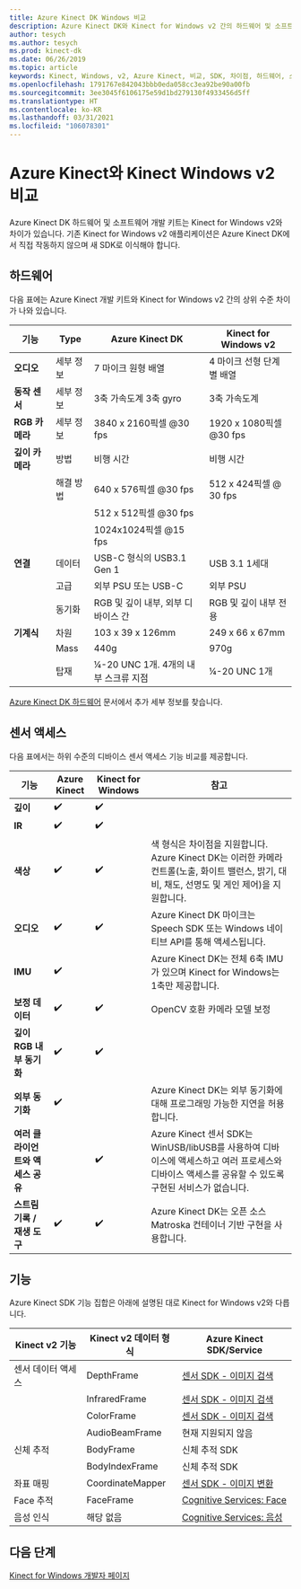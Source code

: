 ```yaml
---
title: Azure Kinect DK Windows 비교
description: Azure Kinect DK와 Kinect for Windows v2 간의 하드웨어 및 소프트웨어 차이점
author: tesych
ms.author: tesych
ms.prod: kinect-dk
ms.date: 06/26/2019
ms.topic: article
keywords: Kinect, Windows, v2, Azure Kinect, 비교, SDK, 차이점, 하드웨어, 소프트웨어
ms.openlocfilehash: 1791767e842043bbb0eda058cc3ea92be90a00fb
ms.sourcegitcommit: 3ee3045f6106175e59d1bd279130f4933456d5ff
ms.translationtype: HT
ms.contentlocale: ko-KR
ms.lasthandoff: 03/31/2021
ms.locfileid: "106078301"
---
```

# <a name="azure-kinect-and-kinect-windows-v2-comparison"></a>Azure Kinect와 Kinect Windows v2 비교

Azure Kinect DK 하드웨어 및 소프트웨어 개발 키트는 Kinect for Windows v2와 차이가 있습니다. 기존 Kinect for Windows v2 애플리케이션은 Azure Kinect DK에서 직접 작동하지 않으며 새 SDK로 이식해야 합니다.  

## <a name="hardware"></a>하드웨어

다음 표에는 Azure Kinect 개발 키트와 Kinect for Windows v2 간의 상위 수준 차이가 나와 있습니다.

| 기능 | Type | Azure Kinect DK | Kinect for Windows v2 |
| ------- | ---- | --------------- | --------------------- |
| **오디오** | 세부 정보  | 7 마이크 원형 배열 | 4 마이크 선형 단계별 배열 |
| **동작 센서** | 세부 정보 | 3축 가속도계 3축 gyro | 3축 가속도계 |
| **RGB 카메라**    | 세부 정보 | 3840 x 2160픽셀 @30 fps | 1920 x 1080픽셀 @30 fps |
| **깊이 카메라**  | 방법   | 비행 시간 | 비행 시간 |
|                   | 해결 방법 | 640 x 576픽셀 @30 fps | 512 x 424픽셀 @ 30 fps |
|                   |            | 512 x 512픽셀 @30 fps |                       |
|                   |            | 1024x1024픽셀 @15 fps |                       |
| **연결** | 데이터 | USB-C 형식의 USB3.1 Gen 1  | USB 3.1 1세대|
|  | 고급 | 외부 PSU 또는 USB-C | 외부 PSU |
|  | 동기화 | RGB 및 깊이 내부, 외부 디바이스 간| RGB 및 깊이 내부 전용 |
| **기계식** | 차원 | 103 x 39 x 126mm | 249 x 66 x 67mm |
|  | Mass | 440g | 970g |
| | 탑재 | ¼-20 UNC 1개. 4개의 내부 스크류 지점 | ¼-20 UNC 1개 |

[Azure Kinect DK 하드웨어](hardware-specification.md) 문서에서 추가 세부 정보를 찾습니다.

## <a name="sensor-access"></a>센서 액세스

다음 표에서는 하위 수준의 디바이스 센서 액세스 기능 비교를 제공합니다.

| **기능**| **Azure Kinect** | **Kinect for Windows** | **참고** |
|---------|---------|------------|---------|
| **깊이** | ✔️ | ✔️ |    | 
| **IR** | ✔️ | ✔️ |  |
| **색상** | ✔️ | ✔️ | 색 형식은 차이점을 지원합니다. Azure Kinect DK는 이러한 카메라 컨트롤(노출, 화이트 밸런스, 밝기, 대비, 채도, 선명도 및 게인 제어)을 지원합니다. |
| **오디오** | ✔️ | ✔️ | Azure Kinect DK 마이크는 Speech SDK 또는 Windows 네이티브 API를 통해 액세스됩니다. |
| **IMU** | ✔️ |  | Azure Kinect DK는 전체 6축 IMU가 있으며 Kinect for Windows는 1축만 제공합니다. |
| **보정 데이터** | ✔️ | ✔️ | OpenCV 호환 카메라 모델 보정 |
| **깊이 RGB 내부 동기화** | ✔️ | ✔️ |  |
| **외부 동기화**| ✔️|  | Azure Kinect DK는 외부 동기화에 대해 프로그래밍 가능한 지연을 허용합니다. |
| **여러 클라이언트와 액세스 공유** | | ✔️ | Azure Kinect 센서 SDK는 WinUSB/libUSB를 사용하여 디바이스에 액세스하고 여러 프로세스와 디바이스 액세스를 공유할 수 있도록 구현된 서비스가 없습니다. |
| **스트림 기록 / 재생 도구** | ✔️ | ✔️ | Azure Kinect DK는 오픈 소스 Matroska 컨테이너 기반 구현을 사용합니다. |

## <a name="features"></a>기능

Azure Kinect SDK 기능 집합은 아래에 설명된 대로 Kinect for Windows v2와 다릅니다.

| **Kinect v2 기능** | **Kinect v2 데이터 형식** | **Azure Kinect SDK/Service** |
|--------|--------|------|
| 센서 데이터 액세스 |DepthFrame| [센서 SDK - 이미지 검색](retrieve-images.md) 
| |InfraredFrame | [센서 SDK - 이미지 검색](retrieve-images.md) 
| | ColorFrame | [센서 SDK - 이미지 검색](retrieve-images.md) | 
| | AudioBeamFrame |현재 지원되지 않음 
| 신체 추적 | BodyFrame | 신체 추적 SDK |
| | BodyIndexFrame | 신체 추적 SDK  |
| 좌표 매핑|CoordinateMapper| [센서 SDK - 이미지 변환](use-image-transformation.md) |
|Face 추적 | FaceFrame | [Cognitive Services: Face](https://azure.microsoft.com/services/cognitive-services/face/)       |
|    음성 인식    |    해당 없음                      |    [Cognitive Services: 음성](https://azure.microsoft.com/services/cognitive-services/directory/speech/)     |

## <a name="next-steps"></a>다음 단계

[Kinect for Windows 개발자 페이지](https://developer.microsoft.com/windows/kinect)
